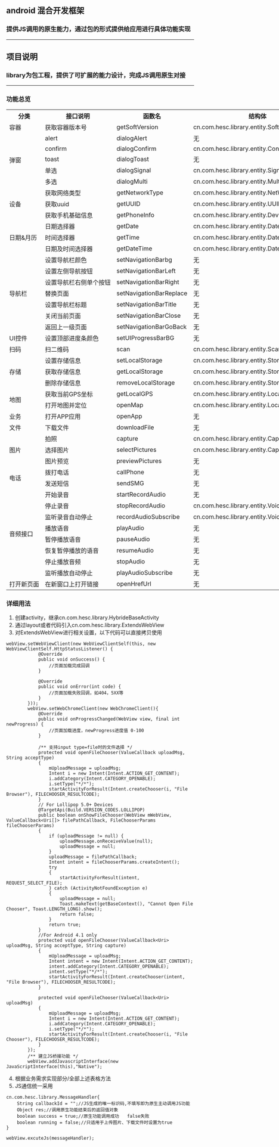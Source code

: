 ## android 混合开发框架
### 提供JS调用的原生能力，通过包的形式提供给应用进行具体功能实现 
---
## 项目说明
### library为包工程，提供了可扩展的能力设计，完成JS调用原生对接
---
### 功能总览
<table style="width: 100vw">
<tr style="width: 100vw">
    <th>分类</th>
    <th>接口说明</th>
    <th>函数名</th>
    <th>结构体</th>
</tr>
<tr>
    <td>容器</td>
    <td>获取容器版本号</td>
    <td>getSoftVersion</td>
    <td>cn.com.hesc.library.entity.SoftVersionBean</td>
</tr>
<tr>
    <td rowspan="5">弹窗</td>
    <td>alert</td>
    <td>dialogAlert</td>
    <td>无</td>
</tr>
<tr>
    <td>confirm</td>
    <td>dialogConfirm</td>
    <td>cn.com.hesc.library.entity.ConfirmBean</td>
</tr>
<tr>
    <td>toast</td>
    <td>dialogToast</td>
    <td>无</td>
</tr>
<tr>
    <td>单选</td>
    <td>dialogSignal</td>
    <td>cn.com.hesc.library.entity.SignalConfirmBean</td>
</tr>
<tr>
    <td>多选</td>
    <td>dialogMulti</td>
    <td>cn.com.hesc.library.entity.MultiConfirmBean</td>
</tr>
<tr>
    <td rowspan="3">设备</td>
    <td>获取网络类型</td>
    <td>getNetworkType</td>
    <td>cn.com.hesc.library.entity.NetWorkBean</td>
</tr>
<tr>
    <td>获取uuid</td>
    <td>getUUID</td>
    <td>cn.com.hesc.library.entity.UUIDBean</td>
</tr>
<tr>
    <td>获取手机基础信息</td>
    <td>getPhoneInfo</td>
    <td>cn.com.hesc.library.entity.DeviceInfoBean</td>
</tr>
<tr>
  <td rowspan="3">日期&月历</td>
  <td>日期选择器</td>
  <td>getDate</td>
  <td>cn.com.hesc.library.entity.DateBean</td>
</tr>
<tr>
  <td>时间选择器</td>
  <td>getTime</td>
  <td>cn.com.hesc.library.entity.DateBean</td>
</tr>
<tr>
  <td>日期及时间选择器</td>
  <td>getDateTime</td>
  <td>cn.com.hesc.library.entity.DateBean</td>
</tr>
<tr>
    <td rowspan="7">导航栏</td>
    <td>设置导航栏颜色</td>
    <td>setNavigationBarbg</td>
    <td>无</td>
</tr>
<tr>
    <td>设置左侧导航按钮</td>
    <td>setNavigationBarLeft</td>
    <td>无</td>
</tr>
<tr>
    <td>设置导航栏右侧单个按钮</td>
    <td>setNavigationBarRight</td>
    <td>无</td>
</tr>
<tr>
      <td>替换页面</td>
      <td>setNavigationBarReplace</td>
    <td>无</td>
</tr>
<tr>
  <td>设置导航栏标题</td>
  <td>setNavigationBarTitle</td>
    <td>无</td>
</tr>
<tr>
  <td>关闭当前页面</td>
  <td>setNavigationBarClose</td>
    <td>无</td>
</tr>
<tr>
     <td>返回上一级页面</td>
     <td>setNavigationBarGoBack</td>
    <td>无</td>
</tr>
<tr>
     <td>UI控件</td>
     <td>设置顶部进度条颜色</td>
     <td>setUIProgressBarBG</td>
     <td>无</td>
</tr>
<tr>
     <td>扫码</td>
     <td>扫二维码</td>
     <td>scan</td>
     <td>cn.com.hesc.library.entity.ScanBean</td>
</tr>
<tr>
    <td rowspan="3">存储</td>
    <td>设置存储信息</td>
    <td>setLocalStorage</td>
    <td>cn.com.hesc.library.entity.StorageBean</td>
</tr>
<tr>
    <td>获取存储信息</td>
    <td>getLocalStorage</td>
    <td>cn.com.hesc.library.entity.StorageBean</td>
</tr>
<tr>
    <td>删除存储信息</td>
    <td>removeLocalStorage</td>
    <td>cn.com.hesc.library.entity.StorageBean</td>
</tr>
<tr>
    <td rowspan="2">地图</td>
    <td>获取当前GPS坐标</td>
    <td>getLocalGPS</td>
    <td>cn.com.hesc.library.entity.LocationBean</td>
</tr>
<tr>
    <td>打开地图并定位</td>
    <td>openMap</td>
    <td>cn.com.hesc.library.entity.LocationBean</td>
</tr>
<tr>
    <td>业务</td>
    <td>打开APP应用</td>
    <td>openApp</td>
    <td>无</td>
</tr>
<tr>
    <td>文件</td>
    <td>下载文件</td>
    <td>downloadFile</td>
    <td>无</td>
</tr>
<tr>
    <td rowspan="3">图片</td>
    <td>拍照</td>
    <td>capture</td>
    <td>cn.com.hesc.library.entity.CaptureBean</td>
</tr>
<tr>
    <td>选择图片</td>
    <td>selectPictures</td>
    <td>cn.com.hesc.library.entity.CaptureBean</td>
</tr>
<tr>
    <td>图片预览</td>
    <td>previewPictures</td>
    <td>无</td>
</tr>
<tr>
    <td rowspan="2">电话</td>
    <td>拨打电话</td>
    <td>callPhone</td>
    <td>无</td>
</tr>
<tr>
    <td>发送短信</td>
    <td>sendSMG</td>
    <td>无</td>
</tr>
<tr>
    <td rowspan="8">音频接口</td>
    <td>开始录音</td>
    <td>startRecordAudio</td>
    <td>无</td>
</tr>
<tr>
    <td>停止录音</td>
    <td>stopRecordAudio</td>
    <td>cn.com.hesc.library.entity.VoiceBean</td>
</tr>
<tr>
    <td>监听录音自动停止</td>
    <td>recordAudioSubscribe</td>
    <td>cn.com.hesc.library.entity.VoiceBean</td>
</tr>
<tr>
    <td>播放语音</td>
    <td>playAudio</td>
    <td>无</td>
</tr>
<tr>
    <td>暂停播放语音</td>
    <td>pauseAudio</td>
    <td>无</td>
</tr>
<tr>
    <td>恢复暂停播放的语音</td>
    <td>resumeAudio</td>
    <td>无</td>
</tr>
<tr>
    <td>停止播放音频</td>
    <td>stopAudio</td>
    <td>无</td>
</tr>
<tr>
    <td>监听播放自动停止</td>
    <td>playAudioSubscribe</td>
    <td>无</td>
</tr>
<tr>
    <td>打开新页面</td>
    <td>在新窗口上打开链接</td>
    <td>openHrefUrl</td>
    <td>无</td>
</tr>
</table>

### 详细用法   
1. 创建activity，继承cn.com.hesc.library.HybrideBaseActivity
2. 通过layout或者代码引入cn.com.hesc.library.ExtendsWebView
3. 对ExtendsWebView进行相关设置，以下代码可以直接拷贝使用
```
webView.setWebViewClient(new WebViewClientSelf(this, new WebViewClientSelf.HttpStatusListener() {
            @Override
            public void onSuccess() {
                //页面加载完成回调
            }

            @Override
            public void onError(int code) {
                //页面加载失败回调，如404，5XX等
            }
        }));
        webView.setWebChromeClient(new WebChromeClient(){
            @Override
            public void onProgressChanged(WebView view, final int newProgress) {
                //页面加载进度，newProgress进度值 0-100
            }
            
            /** 支持input type=file时的文件选择 */
            protected void openFileChooser(ValueCallback uploadMsg, String acceptType)
            {
                mUploadMessage = uploadMsg;
                Intent i = new Intent(Intent.ACTION_GET_CONTENT);
                i.addCategory(Intent.CATEGORY_OPENABLE);
                i.setType("*/*");
                startActivityForResult(Intent.createChooser(i, "File Browser"), FILECHOOSER_RESULTCODE);
            }
            // For Lollipop 5.0+ Devices
            @TargetApi(Build.VERSION_CODES.LOLLIPOP)
            public boolean onShowFileChooser(WebView mWebView, ValueCallback<Uri[]> filePathCallback, FileChooserParams fileChooserParams)
            {
                if (uploadMessage != null) {
                    uploadMessage.onReceiveValue(null);
                    uploadMessage = null;
                }
                uploadMessage = filePathCallback;
                Intent intent = fileChooserParams.createIntent();
                try
                {
                    startActivityForResult(intent, REQUEST_SELECT_FILE);
                } catch (ActivityNotFoundException e)
                {
                    uploadMessage = null;
                    Toast.makeText(getBaseContext(), "Cannot Open File Chooser", Toast.LENGTH_LONG).show();
                    return false;
                }
                return true;
            }
            //For Android 4.1 only
            protected void openFileChooser(ValueCallback<Uri> uploadMsg, String acceptType, String capture)
            {
                mUploadMessage = uploadMsg;
                Intent intent = new Intent(Intent.ACTION_GET_CONTENT);
                intent.addCategory(Intent.CATEGORY_OPENABLE);
                intent.setType("*/*");
                startActivityForResult(Intent.createChooser(intent, "File Browser"), FILECHOOSER_RESULTCODE);
            }

            protected void openFileChooser(ValueCallback<Uri> uploadMsg)
            {
                mUploadMessage = uploadMsg;
                Intent i = new Intent(Intent.ACTION_GET_CONTENT);
                i.addCategory(Intent.CATEGORY_OPENABLE);
                i.setType("*/*");
                startActivityForResult(Intent.createChooser(i, "File Chooser"), FILECHOOSER_RESULTCODE);
            }
        });
        /** 建立JS桥接功能 */
        webView.addJavascriptInterface(new JavaScriptInterface(this),"Native");
```
4. 根据业务需求实现部分/全部上述表格方法
5. JS通信统一采用

```
cn.com.hesc.library.MessageHandler{
    String callbackId = "";//JS生成的唯一标识码,不填写即为原生主动调用JS功能   
    Object res;//调用原生功能结束后的返回值对象   
    boolean success = true;//原生功能调用成功   false失败   
    boolean running = false;//只适用于上传图片、下载文件时设置为true   
}

webView.excuteJs(messageHandler);
```